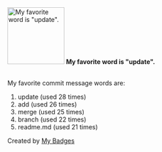 <img src="https://my-badges.github.io/my-badges/favorite-word.png" alt="My favorite word is &quot;update&quot;." title="My favorite word is &quot;update&quot;." width="128">
<strong>My favorite word is &quot;update&quot;.</strong>
<br><br>

My favorite commit message words are:

1. update (used 28 times)
2. add (used 26 times)
3. merge (used 25 times)
4. branch (used 22 times)
5. readme.md (used 21 times)


Created by <a href="https://github.com/my-badges/my-badges">My Badges</a>